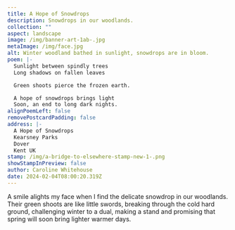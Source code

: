 ```yaml
---
title: A Hope of Snowdrops
description: Snowdrops in our woodlands.
collection: ""
aspect: landscape
image: /img/banner-art-1ab-.jpg
metaImage: /img/face.jpg
alt: Winter woodland bathed in sunlight, snowdrops are in bloom.
poem: |-
  Sunlight between spindly trees
  Long shadows on fallen leaves

  Green shoots pierce the frozen earth.

  A hope of snowdrops brings light
  Soon, an end to long dark nights.
alignPoemLeft: false
removePostcardPadding: false
address: |-
  A Hope of Snowdrops
  Kearsney Parks
  Dover
  Kent UK
stamp: /img/a-bridge-to-elsewhere-stamp-new-1-.png
showStampInPreview: false
author: Caroline Whitehouse
date: 2024-02-04T08:00:20.319Z
---
```

A smile alights my face when I find the delicate snowdrop in our woodlands. Their green shoots are like little swords, breaking through the cold hard ground, challenging winter to a dual, making a stand and promising that spring will soon bring lighter warmer days.